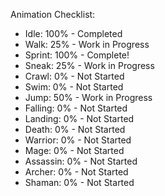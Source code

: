 Animation Checklist:
 - Idle: 100% - Completed
 - Walk: 25% - Work in Progress
 - Sprint: 100% - Complete!
 - Sneak: 25% - Work in Progress
 - Crawl: 0% - Not Started
 - Swim: 0% - Not Started
 - Jump: 50% - Work in Progress
 - Falling: 0% - Not Started
 - Landing: 0% - Not Started
 - Death: 0% - Not Started
 - Warrior: 0% - Not Started
 - Mage: 0% - Not Started
 - Assassin: 0% - Not Started
 - Archer: 0% - Not Started
 - Shaman: 0% - Not Started
